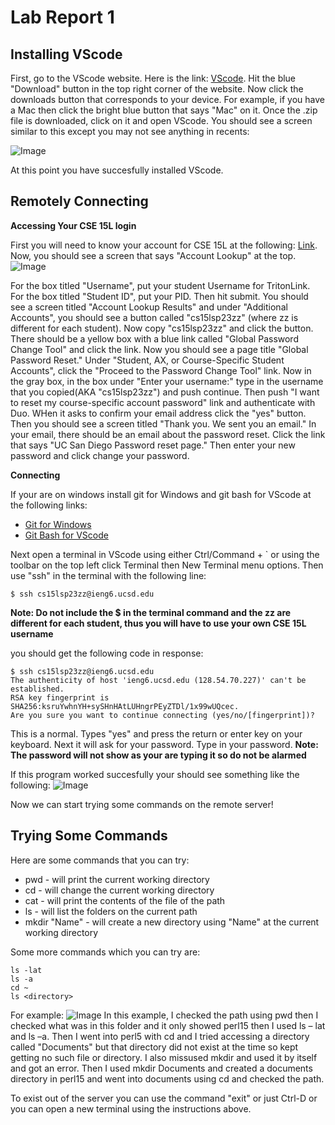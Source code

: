 # Lab Report 1
## Installing VScode
First, go to the VScode website. Here is the link: [VScode](https://code.visualstudio.com/). Hit the blue "Download" button in the top right corner of the website. Now click the downloads button that corresponds to your device. For example, if you have a Mac then click the bright blue button that says "Mac" on it. Once the .zip file is downloaded, click on it and open VScode.
You should see a screen similar to this except you may not see anything in recents:

![Image](https://user-images.githubusercontent.com/126924884/230634340-0774a3b0-15fb-408a-8f10-50925ae13eb9.png)

At this point you have succesfully installed VScode.

## Remotely Connecting
**Accessing Your CSE 15L login**

First you will need to know your account for CSE 15L at the following: [Link](https://sdacs.ucsd.edu/~icc/index.php). Now, you should see a screen that says "Account Lookup" at the top. ![Image](https://user-images.githubusercontent.com/126924884/230638434-9ad063dd-b6f7-4e87-b827-693171a78478.png)

For the box titled "Username", put your student Username for TritonLink. For the box titled "Student ID", put your PID. Then hit submit. You should see a screen titled "Account Lookup Results" and under "Additional Accounts", you should see a button called "cs15lsp23zz" (where zz is different for each student). Now copy "cs15lsp23zz" and click the button. There should be a yellow box with a blue link called "Global Password Change Tool" and click the link. Now you should see a page title "Global Password Reset." Under "Student, AX, or Course-Specific Student Accounts", click the "Proceed to the Password Change Tool" link. Now in the gray box, in the box under "Enter your username:" type in the username that you copied(AKA "cs15lsp23zz") and push continue. Then push "I want to reset my course-specific account password" link and authenticate with Duo. WHen it asks to confirm your email address click the "yes" button. Then you should see a screen titled "Thank you. We sent you an email." In your email, there should be an email about the password reset. Click the link that says "UC San Diego Password reset page." Then enter your new password and click change your password.

**Connecting**

If your are on windows install git for Windows and git bash for VScode at the following links:
* [Git for Windows](https://gitforwindows.org/)
* [Git Bash for VScode](https://stackoverflow.com/questions/42606837/how-do-i-use-bash-on-windows-from-the-visual-studio-code-integrated-terminal/50527994#50527994)

Next open a terminal in VScode using either Ctrl/Command + ` or using the toolbar on the top left click Terminal then New Terminal menu options. 
Then use "ssh" in the terminal with the following line:
```
$ ssh cs15lsp23zz@ieng6.ucsd.edu
```
**Note: Do not include the $ in the terminal command and the zz are different for each student, thus you will have to use your own CSE 15L username**

you should get the following code in response:
```
$ ssh cs15lsp23zz@ieng6.ucsd.edu
The authenticity of host 'ieng6.ucsd.edu (128.54.70.227)' can't be established.
RSA key fingerprint is SHA256:ksruYwhnYH+sySHnHAtLUHngrPEyZTDl/1x99wUQcec.
Are you sure you want to continue connecting (yes/no/[fingerprint])? 

```
This is a normal. Types "yes" and press the return or enter key on your keyboard.
Next it will ask for your password. Type in your password.
**Note: The password will not show as your are typing it so do not be alarmed**

If this program worked succesfully your should see something like the following:
![Image](https://user-images.githubusercontent.com/126924884/230695410-0cc36c98-12d6-4b9c-b310-69d8fe90599d.png)

Now we can start trying some commands on the remote server!

## Trying Some Commands
Here are some commands that you can try:
* pwd - will print the current working directory
* cd <path> - will change the current working directory
* cat <path> - will print the contents of the file of the path
* ls <path> - will list the folders on the current path
* mkdir "Name" - will create a new directory using "Name" at the current working directory
  
Some more commands which you can try are:
```
ls -lat
ls -a
cd ~
ls <directory>
```
  
For example:
![Image](https://user-images.githubusercontent.com/126924884/230696202-c817975a-624a-4e26-a9ab-74d6a069ba53.png)
In this example, I checked the path using pwd then I checked what was in this folder and it only showed perl15 then I used ls – lat and ls –a. Then I went into perl5 with cd and I tried accessing a directory called "Documents" but that directory did not exist at the time so kept getting no such file or directory. I also missused mkdir and used it by itself and got an error. Then I used mkdir Documents and created a documents directory in perl15 and went into documents using cd and checked the path.



To exist out of the server you can use the command "exit" or just Ctrl-D or you can open a new terminal using the instructions above. 



